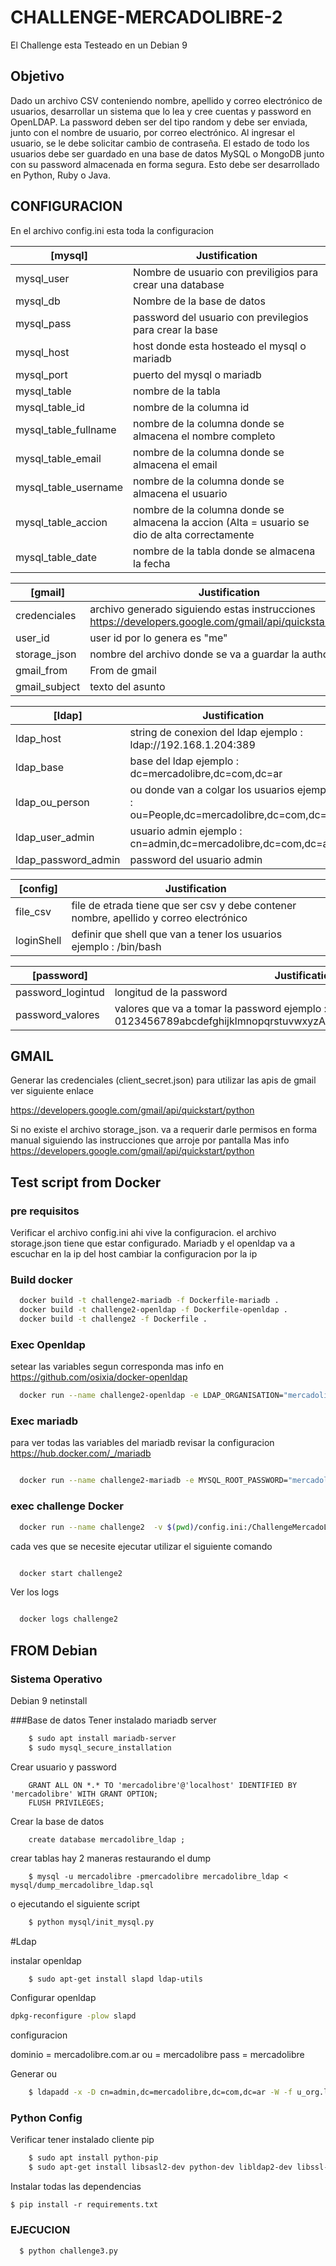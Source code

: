 # CHALLENGE-MERCADOLIBRE-2

El Challenge esta Testeado en un Debian 9

## Objetivo

Dado un archivo CSV conteniendo nombre, apellido y correo electrónico de
usuarios, desarrollar un sistema que lo lea y cree cuentas y password en
OpenLDAP. La password deben ser del tipo random y debe ser enviada, junto con
el nombre de usuario, por correo electrónico.
Al ingresar el usuario, se le debe solicitar cambio de contraseña.
El estado de todo los usuarios debe ser guardado en una base de datos MySQL o
MongoDB junto con su password almacenada en forma segura.
Esto debe ser desarrollado en Python, Ruby o Java.



## CONFIGURACION

En el archivo config.ini esta toda la configuracion

[mysql] | Justification
------- |  -------------
mysql_user| Nombre de usuario con previligios para crear una database
mysql_db | Nombre de la base de datos
mysql_pass | password del usuario con previlegios para crear la base
mysql_host | host donde esta hosteado el mysql o mariadb
mysql_port | puerto del mysql o mariadb
mysql_table | nombre de la tabla
mysql_table_id | nombre de la columna id
mysql_table_fullname | nombre de la columna donde se almacena el nombre completo
mysql_table_email | nombre de la columna donde se almacena el email
mysql_table_username | nombre de la columna donde se almacena el usuario
mysql_table_accion | nombre de la columna donde se almacena la accion (Alta = usuario se dio de alta correctamente | problema = hubo algun problema)
mysql_table_date | nombre de la tabla donde se almacena la fecha

[gmail] | Justification
------- |  -------------
credenciales | archivo generado siguiendo estas instrucciones https://developers.google.com/gmail/api/quickstart/python
user_id | user id por lo genera es "me"
storage_json | nombre del archivo donde se va a guardar la authorizacion
gmail_from | From de gmail
gmail_subject |  texto del asunto

[ldap] | Justification
------- |  -------------
ldap_host | string de conexion del ldap ejemplo : ldap://192.168.1.204:389
ldap_base | base del ldap ejemplo :  dc=mercadolibre,dc=com,dc=ar
ldap_ou_person | ou donde van a colgar los usuarios ejemplo :  ou=People,dc=mercadolibre,dc=com,dc=ar
ldap_user_admin | usuario admin ejemplo :  cn=admin,dc=mercadolibre,dc=com,dc=ar
ldap_password_admin | password del usuario admin 

[config] | Justification
------- |  -------------
file_csv | file de etrada tiene que ser csv y debe contener nombre, apellido y correo electrónico 
loginShell | definir que shell que van a tener los usuarios ejemplo : /bin/bash

[password] | Justification
------- |  -------------
password_logintud | longitud de la password
password_valores | valores que va a tomar la password ejemplo :  0123456789abcdefghijklmnopqrstuvwxyzABCDEFGHIJKLMNOPQRSTUVWXYZ

## GMAIL
Generar las credenciales (client_secret.json) para utilizar las apis de gmail ver siguiente enlace

  https://developers.google.com/gmail/api/quickstart/python

Si no existe el archivo storage_json. va a requerir darle permisos en forma manual siguiendo las instrucciones que arroje por pantalla
Mas info https://developers.google.com/gmail/api/quickstart/python


## Test script from Docker 

### pre requisitos

  Verificar el archivo config.ini ahi vive la configuracion. 
  el archivo storage.json tiene que estar configurado.
  Mariadb y el openldap va a escuchar en la ip del host cambiar la configuracion por la ip

### Build docker

```bash
  docker build -t challenge2-mariadb -f Dockerfile-mariadb .
  docker build -t challenge2-openldap -f Dockerfile-openldap .
  docker build -t challenge2 -f Dockerfile .
```
### Exec Openldap
  setear las variables segun corresponda mas info en <https://github.com/osixia/docker-openldap>
```bash
  docker run --name challenge2-openldap -e LDAP_ORGANISATION="mercadolibre" -e LDAP_DOMAIN="mercadolibre.com.ar" -e LDAP_ADMIN_PASSWORD="mercadolibre" -p 389:389 -p 636:636  -d challenge2-openldap:latest --copy-service
```

### Exec mariadb
  
  para ver todas las variables del mariadb revisar la configuracion <https://hub.docker.com/_/mariadb>

```bash

  docker run --name challenge2-mariadb -e MYSQL_ROOT_PASSWORD="mercadolibre" -e MYSQL_DATABASE="mercadolibre_ldap" -e MYSQL_USER="mercadolibre" -e MYSQL_PASSWORD="mercadolibre" -p 3306:3306 -d challenge2-mariadb:latest

```

### exec challenge Docker

```bash
  docker run --name challenge2  -v $(pwd)/config.ini:/ChallengeMercadoLibre2/config.ini -v $(pwd)/storage.json:/ChallengeMercadoLibre2/storage.json  -v $(pwd)/client_secret.json:/ChallengeMercadoLibre2/client_secret.json -v $(pwd)/users.csv:/ChallengeMercadoLibre2/users.csv -d challenge2:latest

```

cada ves que se necesite ejecutar utilizar el siguiente comando 

```bash

  docker start challenge2

```

Ver los logs 

```bash

  docker logs challenge2

```

## FROM Debian
### Sistema Operativo
Debian 9 netinstall

###Base de datos
Tener instalado mariadb server
```bash
	$ sudo apt install mariadb-server
	$ sudo mysql_secure_installation
```

Crear usuario y password 

```mysql
	GRANT ALL ON *.* TO 'mercadolibre'@'localhost' IDENTIFIED BY 'mercadolibre' WITH GRANT OPTION;
	FLUSH PRIVILEGES;
``` 
Crear la base de datos

```mysql
	create database mercadolibre_ldap ;
``` 

crear tablas hay 2 maneras restaurando el dump 

```mysql
	$ mysql -u mercadolibre -pmercadolibre mercadolibre_ldap < mysql/dump_mercadolibre_ldap.sql 
``` 

o ejecutando el siguiente script 

```bash
	$ python mysql/init_mysql.py
``` 

#Ldap

instalar openldap
```bash
	$ sudo apt-get install slapd ldap-utils
``` 
Configurar openldap

```bash
dpkg-reconfigure -plow slapd
```
configuracion 

dominio = mercadolibre.com.ar
ou = mercadolibre
pass = mercadolibre

Generar ou

```bash
	$ ldapadd -x -D cn=admin,dc=mercadolibre,dc=com,dc=ar -W -f u_org.ldif
``` 

### Python Config

Verificar tener instalado cliente pip

```bash
	$ sudo apt install python-pip
	$ sudo apt-get install libsasl2-dev python-dev libldap2-dev libssl-dev
```

Instalar todas las dependencias

```
$ pip install -r requirements.txt 
```

### EJECUCION

```bash
  $ python challenge3.py
```


